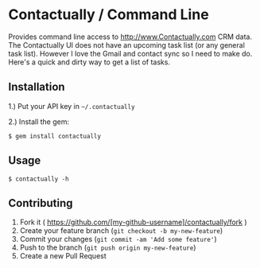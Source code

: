 # Contactually / Command Line

Provides command line access to http://www.Contactually.com CRM data. The Contactually UI does not have an upcoming task list (or any general task list). However I love the Gmail and contact sync so I need to make do. Here's a quick and dirty way to get a list of tasks.

## Installation

1.) Put your API key in `~/.contactually`

2.) Install the gem:

    $ gem install contactually

## Usage

    $ contactually -h

## Contributing

1. Fork it ( https://github.com/[my-github-username]/contactually/fork )
2. Create your feature branch (`git checkout -b my-new-feature`)
3. Commit your changes (`git commit -am 'Add some feature'`)
4. Push to the branch (`git push origin my-new-feature`)
5. Create a new Pull Request

